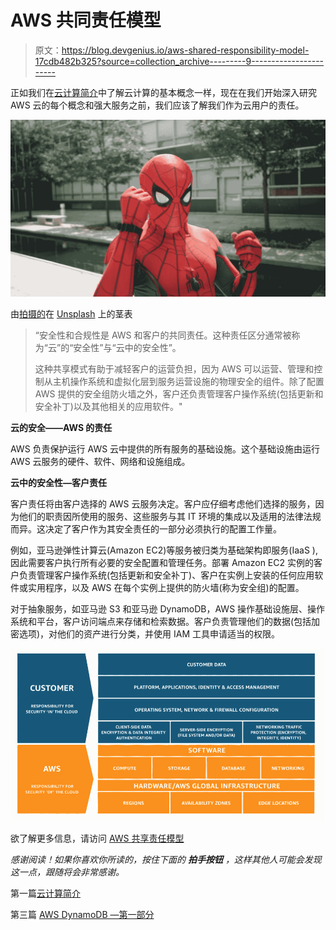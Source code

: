 # AWS 共同责任模型

> 原文：<https://blog.devgenius.io/aws-shared-responsibility-model-17cdb482b325?source=collection_archive---------9----------------------->

正如我们在[云计算简介](https://medium.com/@jikaramit21/introduction-to-cloud-computing-f2ff10df8b69)中了解云计算的基本概念一样，现在在我们开始深入研究 AWS 云的每个概念和强大服务之前，我们应该了解我们作为云用户的责任。

![](img/4b1bc48dcbfa5f92ed7171ca780cfe03.png)

由[拍摄的](https://unsplash.com/@stemlist?utm_source=medium&utm_medium=referral)在 [Unsplash](https://unsplash.com?utm_source=medium&utm_medium=referral) 上的茎表

> “安全性和合规性是 AWS 和客户的共同责任。这种责任区分通常被称为“云”的“安全性”与“云中的安全性”。
> 
> 这种共享模式有助于减轻客户的运营负担，因为 AWS 可以运营、管理和控制从主机操作系统和虚拟化层到服务运营设施的物理安全的组件。除了配置 AWS 提供的安全组防火墙之外，客户还负责管理客户操作系统(包括更新和安全补丁)以及其他相关的应用软件。"

**云的安全——AWS 的责任**

AWS 负责保护运行 AWS 云中提供的所有服务的基础设施。这个基础设施由运行 AWS 云服务的硬件、软件、网络和设施组成。

**云中的安全性—客户责任**

客户责任将由客户选择的 AWS 云服务决定。客户应仔细考虑他们选择的服务，因为他们的职责因所使用的服务、这些服务与其 IT 环境的集成以及适用的法律法规而异。这决定了客户作为其安全责任的一部分必须执行的配置工作量。

例如，亚马逊弹性计算云(Amazon EC2)等服务被归类为基础架构即服务(IaaS ),因此需要客户执行所有必要的安全配置和管理任务。部署 Amazon EC2 实例的客户负责管理客户操作系统(包括更新和安全补丁)、客户在实例上安装的任何应用软件或实用程序，以及 AWS 在每个实例上提供的防火墙(称为安全组)的配置。

对于抽象服务，如亚马逊 S3 和亚马逊 DynamoDB，AWS 操作基础设施层、操作系统和平台，客户访问端点来存储和检索数据。客户负责管理他们的数据(包括加密选项)，对他们的资产进行分类，并使用 IAM 工具申请适当的权限。

![](img/203a0d68a42409608ce694269a81f52f.png)

欲了解更多信息，请访问 [AWS 共享责任模型](https://aws.amazon.com/compliance/shared-responsibility-model/)

*感谢阅读！如果你喜欢你所读的，按住下面的* ***拍手按钮*** *，这样其他人可能会发现这一点，跟随将会非常感谢。*

第一篇[云计算简介](https://medium.com/@jikaramit21/introduction-to-cloud-computing-f2ff10df8b69)

第三篇 [AWS DynamoDB —第一部分](https://medium.com/@jikaramit21/amazon-dynamodb-part-1-59af362bc30c)